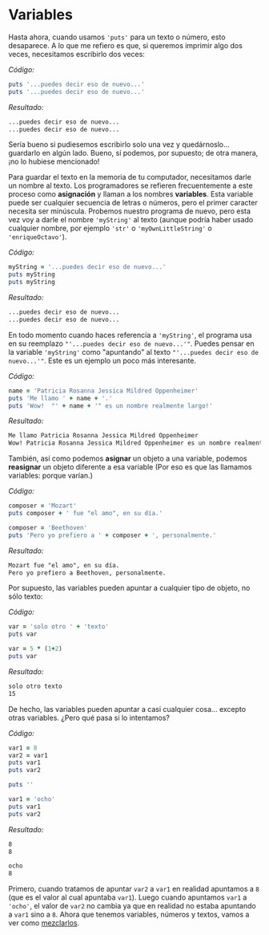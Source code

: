 Variables
=========

Hasta ahora, cuando usamos `'puts'` para un texto o número, esto
desaparece. A lo que me refiero es que, si queremos imprimir algo dos
veces, necesitamos escribirlo dos veces:

*Código:*

```ruby
puts '...puedes decir eso de nuevo...'
puts '...puedes decir eso de nuevo...'
```

*Resultado:*

```html
...puedes decir eso de nuevo...
...puedes decir eso de nuevo...
```

Sería bueno si pudiesemos escribirlo solo una vez y quedárnoslo...
guardarlo en algún lado. Bueno, sí podemos, por supuesto; de otra
manera, ¡no lo hubiese mencionado!

Para guardar el texto en la memoria de tu computador, necesitamos darle
un nombre al texto. Los programadores se refieren frecuentemente a este
proceso como **asignación** y llaman a los nombres **variables**. Esta variable
puede ser cualquier secuencia de letras o números, pero el primer caracter
necesita ser minúscula. Probemos nuestro programa de nuevo, pero esta vez
voy a darle el nombre `'myString'` al texto (aunque podría haber usado cualquier
nombre, por ejemplo `'str'` o `'myOwnLittleString'` o `'enriqueOctavo'`).

*Código:*

```ruby
myString = '...puedes decir eso de nuevo...'
puts myString
puts myString
```

*Resultado:*

```html
...puedes decir eso de nuevo...
...puedes decir eso de nuevo...
```

En todo momento cuando haces referencia a `'myString'`, el programa usa en su
reemplazo `"'...puedes decir eso de nuevo...'"`. Puedes pensar en la variable
`'myString'` como "apuntando" al texto `"'...puedes decir eso de nuevo...'"`.
Este es un ejemplo un poco más interesante.

*Código:*

```ruby
name = 'Patricia Rosanna Jessica Mildred Oppenheimer'
puts 'Me llamo ' + name + '.'
puts 'Wow!  "' + name + '" es un nombre realmente largo!'
```

*Resultado:*

```html
Me llamo Patricia Rosanna Jessica Mildred Oppenheimer
Wow! Patricia Rosanna Jessica Mildred Oppenheimer es un nombre realmente largo!
```

También, así como podemos **asignar** un objeto a una variable,
podemos **reasignar** un objeto diferente a esa variable
(Por eso es que las llamamos variables: porque varían.)

*Código:*

```ruby
composer = 'Mozart'
puts composer + ' fue "el amo", en su día.'

composer = 'Beethoven'
puts 'Pero yo prefiero a ' + composer + ', personalmente.'
```

*Resultado:*

```html
Mozart fue "el amo", en su día.
Pero yo prefiero a Beethoven, personalmente.
```

Por supuesto, las variables pueden apuntar a cualquier tipo de objeto, no
sólo texto:

*Código:*

```ruby
var = 'solo otro ' + 'texto'
puts var

var = 5 * (1+2)
puts var
```

*Resultado:*

```html
solo otro texto
15
```

De hecho, las variables pueden apuntar a casi cualquier cosa...
excepto otras variables. ¿Pero qué pasa si lo intentamos?

*Código:*

```ruby
var1 = 8
var2 = var1
puts var1
puts var2

puts ''

var1 = 'ocho'
puts var1
puts var2
```

*Resultado:*
```html
8
8

ocho
8
```

Primero, cuando tratamos de apuntar `var2` a `var1` en realidad apuntamos a `8` (que
es el valor al cual apuntaba `var1`). Luego cuando apuntamos `var1` a `'ocho'`, el
valor de `var2` no cambia ya que en realidad no estaba apuntando a `var1` sino a `8`.
Ahora que tenemos variables, números y textos, vamos a ver como [mezclarlos](/aprende.a.programar/capitulos/conversiones.html).
